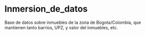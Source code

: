 # Inmersion_de_datos
 Base de datos sobre inmuebles de la zona de Bogota/Colombia, que mantienen tanto barrios, UPZ, y valor del inmuebles, etc.
